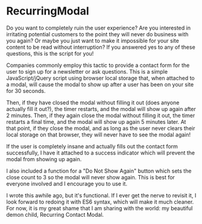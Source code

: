 # RecurringModal
Do you want to completely ruin the user experience? Are you interested in irritating potential customers to the point they will never do business with you again? Or maybe you just want to make it impossible for your site content to be read without interruption? If you answered yes to any of these questions, this is the script for you!

Companies commonly employ this tactic to provide a contact form for the user to sign up for a newsletter or ask questions. This is a simple JavaScript/jQuery script using browser local storage that, when attached to a modal, will cause the modal to show up after a user has been on your site for 30 seconds.

Then, if they have closed the modal without filling it out (does anyone actually fill it out?), the timer restarts, and the modal will show up again after 2 minutes. Then, if they again close the modal without filling it out, the timer restarts a final time, and the modal will show up again 5 minutes later. At that point, if they close the modal, and as long as the user never clears their local storage on that browser, they will never have to see the modal again!

If the user is completely insane and actually fills out the contact form successfully, I have it attached to a success indicator which will prevent the modal from showing up again.

I also included a function for a "Do Not Show Again" button which sets the close count to 3 so the modal will never show again. This is best for everyone involved and I encourage you to use it.

I wrote this awhile ago, but it's functional. If I ever get the nerve to revisit it, I look forward to redoing it with ES6 syntax, which will make it much cleaner. For now, it is my great shame that I am sharing with the world: my beautiful demon child, Recurring Contact Modal.
